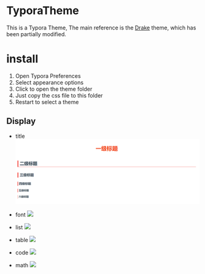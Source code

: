 # TyporaTheme

This is a Typora Theme, The main reference is the [Drake](https://theme.typora.io/theme/Drake/) theme, which has been partially modified.

# install
1. Open Typora Preferences
2. Select appearance options
3. Click to open the theme folder
4. Just copy the css file to this folder
5. Restart to select a theme

## Display
- title
![image](https://github.com/GitWaHa/TyporaTheme/blob/master/images/title.png)

- font
![](https://waha-note.oss-cn-beijing.aliyuncs.com/PicGo/20210518110840.png)

- list
![](https://waha-note.oss-cn-beijing.aliyuncs.com/PicGo/20210518110859.png)

- table
![](https://waha-note.oss-cn-beijing.aliyuncs.com/PicGo/20210518110917.png)

- code
![](https://waha-note.oss-cn-beijing.aliyuncs.com/PicGo/20210518110931.png)

- math
![](https://waha-note.oss-cn-beijing.aliyuncs.com/PicGo/20210518110959.png)